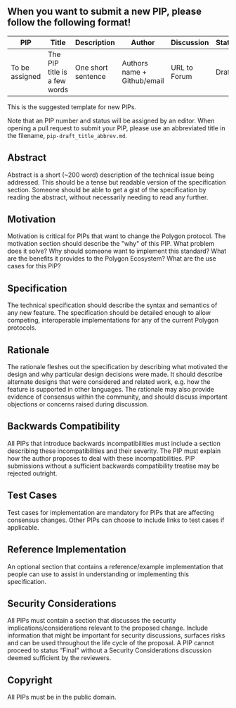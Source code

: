 
## When you want to submit a new PIP, please follow the following format! 

| PIP               | Title                           | Description          | Author                        | Discussion | Status | Type                                     | Date                  |
|-------------------|---------------------------------|----------------------|-------------------------------|------------|--------|------------------------------------------|-----------------------|
| To be assigned | The PIP title is a few words  | One short sentence | Authors name + Github/email | URL to Forum  | Draft  | Core, Contracts, Interface or Informational | (yyyy-mm-dd) format |

This is the suggested template for new PIPs.

Note that an PIP number and status will be assigned by an editor. When opening a pull request to submit your PIP, please use an abbreviated title in the filename, `pip-draft_title_abbrev.md`.


## Abstract

Abstract is a short (~200 word) description of the technical issue being addressed. This should be a tense but readable version of the specification section. Someone should be able to get a gist of the specification by reading the abstract, without necessarily needing to read any further.

## Motivation

Motivation is critical for PIPs that want to change the Polygon protocol. The motivation section should describe the "why" of this PIP. What problem does it solve? Why should someone want to implement this standard? What are the benefits it provides to the Polygon Ecosystem? What are the use cases for this PIP?

## Specification
The technical specification should describe the syntax and semantics of any new feature. The specification should be detailed enough to allow competing, interoperable implementations for any of the current Polygon protocols.

## Rationale

The rationale fleshes out the specification by describing what motivated the design and why particular design decisions were made. It should describe alternate designs that were considered and related work, e.g. how the feature is supported in other languages. The rationale may also provide evidence of consensus within the community, and should discuss important objections or concerns raised during discussion.

## Backwards Compatibility

All PIPs that introduce backwards incompatibilities must include a section describing these incompatibilities and their severity. The PIP must explain how the author proposes to deal with these incompatibilities. PIP submissions without a sufficient backwards compatibility treatise may be rejected outright.

## Test Cases

Test cases for implementation are mandatory for PIPs that are affecting consensus changes. Other PIPs can choose to include links to test cases if applicable.

## Reference Implementation

An optional section that contains a reference/example implementation that people can use to assist in understanding or implementing this specification.

## Security Considerations

All PIPs must contain a section that discusses the security implications/considerations relevant to the proposed change. Include information that might be important for security discussions, surfaces risks and can be used throughout the life cycle of the proposal. A PIP cannot proceed to status “Final” without a Security Considerations discussion deemed sufficient by the reviewers.

## Copyright

All PIPs must be in the public domain.
